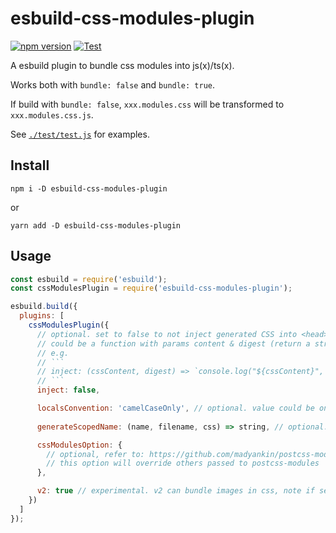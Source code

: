 # esbuild-css-modules-plugin

[![npm version](https://img.shields.io/npm/v/esbuild-css-modules-plugin.svg?style=flat)](https://www.npmjs.com/package/esbuild-css-modules-plugin)
[![Test](https://github.com/indooorsman/esbuild-css-modules-plugin/actions/workflows/test.yml/badge.svg)](https://github.com/indooorsman/esbuild-css-modules-plugin/actions/workflows/test.yml)

A esbuild plugin to bundle css modules into js(x)/ts(x).

Works both with `bundle: false` and `bundle: true`.

If build with `bundle: false`, `xxx.modules.css` will be transformed to `xxx.modules.css.js`.

See [`./test/test.js`](https://github.com/indooorsman/esbuild-css-modules-plugin/blob/master/test/test.js) for examples.

## Install

```shell
npm i -D esbuild-css-modules-plugin
```

or

```shell
yarn add -D esbuild-css-modules-plugin
```

## Usage

```js
const esbuild = require('esbuild');
const cssModulesPlugin = require('esbuild-css-modules-plugin');

esbuild.build({
  plugins: [
    cssModulesPlugin({
      // optional. set to false to not inject generated CSS into <head>, default is true. 
      // could be a function with params content & digest (return a string of js code to inject to page), 
      // e.g.
      // ```
      // inject: (cssContent, digest) => `console.log("${cssContent}", "${digest}")`
      // ```
      inject: false,

      localsConvention: 'camelCaseOnly', // optional. value could be one of 'camelCaseOnly', 'camelCase', 'dashes', 'dashesOnly', default is 'camelCaseOnly'
      
      generateScopedName: (name, filename, css) => string, // optional. refer to: https://github.com/madyankin/postcss-modules#generating-scoped-names

      cssModulesOption: { 
        // optional, refer to: https://github.com/madyankin/postcss-modules/blob/d7cefc427c43bf35f7ebc55e7bda33b4689baf5a/index.d.ts#L27
        // this option will override others passed to postcss-modules
      },

      v2: true // experimental. v2 can bundle images in css, note if set `v2` to true, all other options will be ignored. and v2 only works with `bundle: true`.
    })
  ]
});
```
